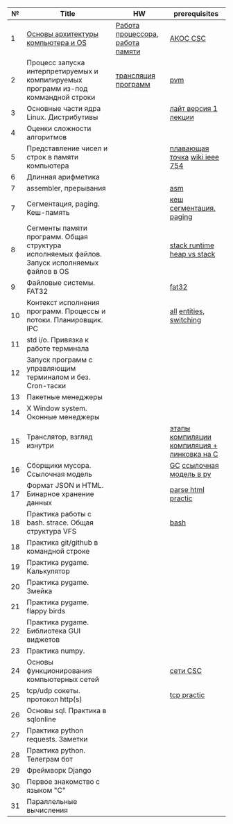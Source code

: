 | №  | Title | HW | prerequisites
|---|---|---|---|
|  1 | [Основы архитектуры компьютера и OS](https://github.com/Acool4ik/EDU_PROG/blob/master/lessons/less1.one)  | [Работа процессора](https://youtu.be/k9wK2FThEsk?si=clweXpZTz1qKX-gD), [работа памяти](https://youtu.be/Wh22_O8jXVQ?si=kliKi1F-pNgqy7m9) | [АКОС CSC](https://youtu.be/hb9CTGSJm88?si=CsxvAnFICzmTObFR)  |
|  2 | Процесс запуска интерпретируемых и компилируемых программ из-под коммандной строки  | [трансляция программ](https://www.youtube.com/watch?v=PS4S8BnURYU) | [pvm](https://pythonchik.ru/osnovy/kak-rabotaet-python-interpretator) |
|  3 | Основные части ядра Linux. Дистрибутивы  |  | [лайт версия 1 лекции](https://www.youtube.com/watch?v=GMlTmG2KJH4) |
|  4 | Оценки сложности алгоритмов  |  | |
|  5 | Представление чисел и строк в памяти компьютера  |  | [плавающая точка](https://www.youtube.com/watch?v=U0U8Ddx4TgE) [wiki ieee 754](https://ru.wikipedia.org/wiki/IEEE_754-2008) |
|  6 | Длинная арифметика  |  | |
|  7 | assembler, прерывания | | [asm](https://stepik.org/lesson/41867/step/1?unit=20185) |
|  7 | Сегментация, paging. Кеш-память  |  | [кеш](https://www.youtube.com/watch?v=7n_8cOBpQrg) [сегментация. paging](https://stepik.org/lesson/44325/step/1?unit=22141) |
|  8 | Сегменты памяти программ. Общая структура исполняемых файлов. Запуск исполняемых файлов в OS  |  | [stack runtime](https://www.youtube.com/watch?v=MXoMuymbfo8&t=1s) [heap vs stack](https://www.youtube.com/watch?v=_8-ht2AKyH4&t=2s) |
|  9 | Файловые системы. FAT32  |  | [fat32](https://www.youtube.com/watch?v=FQ_xeY0eCpA) |
|  10 | Контекст исполнения программ. Процессы и потоки. Планировщик. IPC  |  | [all](https://www.youtube.com/watch?v=DFdNMXNoWn8) [entities, switching](https://stepik.org/lesson/44334/step/1?unit=22143) |
|  11 | std i/o. Привязка к работе терминала  |  | |
|  12 | Запуск программ с управляющим терминалом и без. Cron-таски  |  | |
|  13 | Пакетные менеджеры  |  | |
|  14 | X Window system. Оконные менеджеры  |  | |
|  15 | Транслятор, взгляд изнутри  |  | [этапы компиляции](https://www.youtube.com/watch?v=NgH9etaV29A) [компиляция + линковка на C](https://www.youtube.com/watch?v=UNJ1xTsH9ko&t=1s)|
|  16 | Сборщики мусора. Ссылочная модель  |  | [GC](https://www.youtube.com/watch?v=9sV949yysb4&t=308s) [ссылочная модель в py](https://dzen.ru/video/watch/63704e183addb25fdf3e28ed?utm_referer=dzen.ru) |
| 17 | Формат JSON и HTML. Бинарное хранение данных  |  | [parse html practic](https://www.youtube.com/watch?v=psDbHgltX_Y) |
|  18 | Практика работы с bash. strace. Общая структура VFS  | | [bash](https://www.youtube.com/watch?v=QC73lKmJS0s&list=PLRDzFCPr95fIgPrFFW-0nXT5YH6ZnjRM6&index=5) |
|  18 | Практика git/github в командной строке |  | |
| 19 | Практика pygame. Калькулятор |  | |
| 20 | Практика pygame. Змейка |  | |
| 21 | Практика pygame. flappy birds |  | |
| 22 | Практика pygame. Библиотека GUI виджетов |  | |
| 23 | Практика numpy. |  | |
| 24 | Основы функционирования компьютерных сетей  | | [сети CSC](https://youtu.be/BJSITWkSDQg?si=nFiBXmz5QB8GBKnn) |
| 25 | tcp/udp сокеты. протокол http(s)  |  | [tcp practic](https://www.youtube.com/watch?v=MPjgHxK8k68) |
| 26 | Основы sql. Практика в sqlonline |  | |
| 27 | Практика python requests. Заметки |  | |
| 28 | Практика python. Телеграм бот |  | |
| 29 | Фреймворк Django  |  | |
| 30 | Первое знакомство с языком "C"  |  | |
| 31 | Параллельные вычисления |  | |
